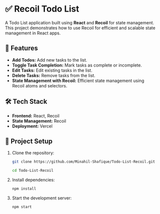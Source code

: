 # ✅ Recoil Todo List

A Todo List application built using **React** and **Recoil** for state management. This project demonstrates how to use Recoil for efficient and scalable state management in React apps.

## 🚀 Features

- **Add Todos:** Add new tasks to the list.
- **Toggle Task Completion:** Mark tasks as complete or incomplete.
- **Edit Tasks:** Edit existing tasks in the list.
- **Delete Tasks:** Remove tasks from the list.
- **State Management with Recoil:** Efficient state management using Recoil atoms and selectors.

## 🛠️ Tech Stack

- **Frontend:** React, Recoil
- **State Management:** Recoil
- **Deployment:** Vercel

## 📂 Project Setup

1. Clone the repository:
   ```bash
   git clone https://github.com/Minahil-Shafique/Todo-List-Recoil.git
   ```
   ```bash
   cd Todo-List-Recoil
   ```

2. Install dependencies:
   ```bash
   npm install
   ```

3. Start the development server:
   ```bash
   npm start
   ```


